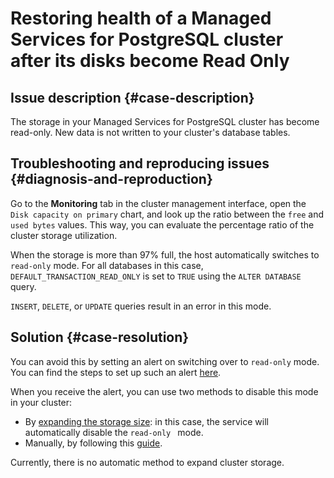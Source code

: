 # Restoring health of a Managed Services for PostgreSQL cluster after its disks become Read Only

## Issue description {#case-description}
The storage in your Managed Services for PostgreSQL cluster has become read-only.
New data is not written to your cluster's database tables.

## Troubleshooting and reproducing issues {#diagnosis-and-reproduction}
Go to the **Monitoring** tab in the cluster management interface, open the `Disk capacity on primary` chart, and look up the ratio between the `free` and `used bytes` values.
This way, you can evaluate the percentage ratio of the cluster storage utilization.

When the storage is more than 97% full, the host automatically switches to `read-only` mode.
For all databases in this case, `DEFAULT_TRANSACTION_READ_ONLY` is set to `TRUE` using the `ALTER DATABASE` query.

`INSERT`, `DELETE`, or `UPDATE` queries result in an error in this mode.

## Solution {#case-resolution}
You can avoid this by setting an alert on switching over to `read-only` mode. You can find the steps to set up such an alert [here](../../../managed-postgresql/concepts/storage.md#read-only-monitor).

When you receive the alert, you can use two methods to disable this mode in your cluster:
- By [expanding the storage size](../../../managed-postgresql/operations/update.md#change-disk-size): in this case, the service will automatically disable the `read-only ` mode.
- Manually, by following this [guide](../../../managed-postgresql/concepts/storage.md#read-only-solutions).

Currently, there is no automatic method to expand cluster storage.
